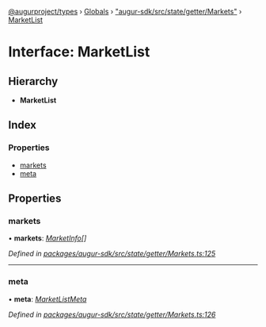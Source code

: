 [@augurproject/types](../README.md) › [Globals](../globals.md) › ["augur-sdk/src/state/getter/Markets"](../modules/_augur_sdk_src_state_getter_markets_.md) › [MarketList](_augur_sdk_src_state_getter_markets_.marketlist.md)

# Interface: MarketList

## Hierarchy

* **MarketList**

## Index

### Properties

* [markets](_augur_sdk_src_state_getter_markets_.marketlist.md#markets)
* [meta](_augur_sdk_src_state_getter_markets_.marketlist.md#meta)

## Properties

###  markets

• **markets**: *[MarketInfo](_augur_sdk_src_state_getter_markets_.marketinfo.md)[]*

*Defined in [packages/augur-sdk/src/state/getter/Markets.ts:125](https://github.com/AugurProject/augur/blob/69c4be52bf/packages/augur-sdk/src/state/getter/Markets.ts#L125)*

___

###  meta

• **meta**: *[MarketListMeta](_augur_sdk_src_state_getter_markets_.marketlistmeta.md)*

*Defined in [packages/augur-sdk/src/state/getter/Markets.ts:126](https://github.com/AugurProject/augur/blob/69c4be52bf/packages/augur-sdk/src/state/getter/Markets.ts#L126)*
